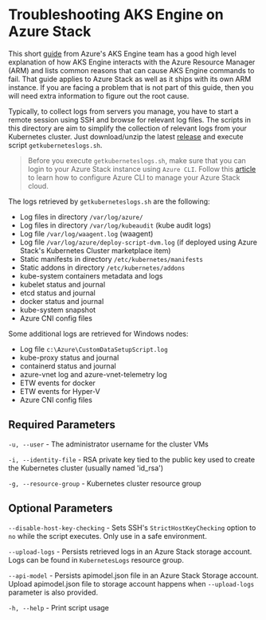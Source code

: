 # Troubleshooting AKS Engine on Azure Stack

This short [guide](https://github.com/Azure/aks-engine/blob/master/docs/howto/troubleshooting.md) from Azure's AKS Engine team has a good high level explanation of how AKS Engine interacts with the Azure Resource Manager (ARM) and lists common reasons that can cause AKS Engine commands to fail. That guide applies to Azure Stack as well as it ships with its own ARM instance. If you are facing a problem that is not part of this guide, then you will need extra information to figure out the root cause.

Typically, to collect logs from servers you manage, you have to start a remote session using SSH and browse for relevant log files. The scripts in this directory are aim to simplify the collection of relevant logs from your Kubernetes cluster. Just download/unzip the latest [release](https://github.com/msazurestackworkloads/azurestack-gallery/releases/tag/diagnosis-v0.1.2) and execute script `getkuberneteslogs.sh`.

> Before you execute `getkuberneteslogs.sh`, make sure that you can login to your Azure Stack instance using `Azure CLI`. Follow this [article](https://docs.microsoft.com/azure-stack/user/azure-stack-version-profiles-azurecli2) to learn how to configure Azure CLI to manage your Azure Stack cloud.

The logs retrieved by `getkuberneteslogs.sh` are the following:

- Log files in directory `/var/log/azure/`
- Log files in directory `/var/log/kubeaudit` (kube audit logs)
- Log file `/var/log/waagent.log` (waagent)
- Log file `/var/log/azure/deploy-script-dvm.log` (if deployed using Azure Stack's Kubernetes Cluster marketplace item)
- Static manifests in directory `/etc/kubernetes/manifests`
- Static addons in directory `/etc/kubernetes/addons`
- kube-system containers metadata and logs
- kubelet status and journal
- etcd status and journal
- docker status and journal
- kube-system snapshot
- Azure CNI config files

Some additional logs are retrieved for Windows nodes:

 - Log file `c:\Azure\CustomDataSetupScript.log`
 - kube-proxy status and journal
 - containerd status and journal
 - azure-vnet log and azure-vnet-telemetry log
 - ETW events for docker
 - ETW events for Hyper-V
 - Azure CNI config files

## Required Parameters

`-u, --user`           - The administrator username for the cluster VMs

`-i, --identity-file`  - RSA private key tied to the public key used to create the Kubernetes cluster (usually named 'id_rsa')

`-g, --resource-group` - Kubernetes cluster resource group

## Optional Parameters

`--disable-host-key-checking`  - Sets SSH's `StrictHostKeyChecking` option to `no` while the script executes. Only use in a safe environment.

`--upload-logs`                - Persists retrieved logs in an Azure Stack storage account. Logs can be found in `KubernetesLogs` resource group.

`--api-model`                  - Persists apimodel.json file in an Azure Stack Storage account. 
                                 Upload apimodel.json file to storage account happens when `--upload-logs` parameter is also provided.

`-h, --help`                   - Print script usage
